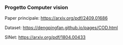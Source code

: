 ### Progetto Computer vision

Paper principale: 
https://arxiv.org/pdf/2409.01686

Dataset:
https://dengpingfan.github.io/pages/COD.html

SINet:
https://arxiv.org/pdf/1804.00433

